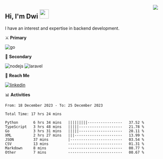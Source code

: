 [<img src="https://komarev.com/ghpvc/?username=masred&color=green&style=flat-square&label=Profile+Views" align="right">](github.com/masred)

## Hi, I'm Dwi <img src="https://raw.githubusercontent.com/MartinHeinz/MartinHeinz/master/wave.gif" width="30px">

I have an interest and expertise in backend development.

⚔️ **Primary**

![go](https://img.shields.io/badge/---?logo=go&label=Golang&style=social)

🔪 **Secondary**

![nodejs](https://img.shields.io/badge/---?logo=node.js&label=Node.js&style=social&logoColor=green)
![laravel](https://img.shields.io/badge/---?logo=laravel&label=Laravel&style=social)

🔗 **Reach Me**

[![linkedin](https://img.shields.io/badge/---?logo=linkedin&label=LinkedIn&style=social)](https://linkedin.com/in/dwifitriyanto)

📊 **Activities**

<!--START_SECTION:waka-->

```all_time
From: 18 December 2023 - To: 25 December 2023

Total Time: 17 hrs 24 mins

Python       6 hrs 34 mins   |||||||||----------------   37.52 %
TypeScript   3 hrs 48 mins   |||||--------------------   21.78 %
Go           3 hrs 31 mins   |||||--------------------   20.11 %
XML          2 hrs 27 mins   |||----------------------   13.99 %
JSON         37 mins         |------------------------   03.54 %
CSV          13 mins         -------------------------   01.31 %
Markdown     8 mins          -------------------------   00.77 %
Other        7 mins          -------------------------   00.67 %
```

<!--END_SECTION:waka-->
